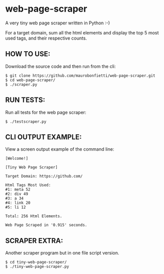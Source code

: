# web-page-scraper

A very tiny web page scraper written in Python :-)

For a target domain, sum all the html elements and display the top 5 most used tags, and their respective counts.


## HOW TO USE:

Download the source code and then run from the cli:

```
$ git clone https://github.com/maurobonfietti/web-page-scraper.git
$ cd web-page-scraper/
$ ./scraper.py
```


## RUN TESTS:

Run all tests for the web page scraper:

```
$ ./testscraper.py
```


## CLI OUTPUT EXAMPLE:

View a screen output example of the command line:

```
[Welcome!]

[Tiny Web Page Scraper]

Target Domain: https://github.com/

Html Tags Most Used:
#1: meta 52
#2: div 49
#3: a 34
#4: link 20
#5: li 12

Total: 256 Html Elements.

Web Page Scraped in '0.915' seconds.
```


## SCRAPER EXTRA:

Another scraper program but in one file script version.

```
$ cd tiny-web-page-scraper/
$ ./tiny-web-page-scraper.py
```
